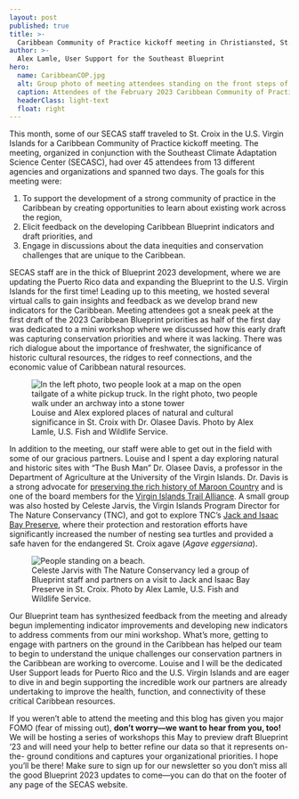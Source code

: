 ```yaml
---
layout: post
published: true
title: >-
  Caribbean Community of Practice kickoff meeting in Christiansted, St. Croix
author: >-
  Alex Lamle, User Support for the Southeast Blueprint
hero:
  name: CaribbeanCOP.jpg
  alt: Group photo of meeting attendees standing on the front steps of a weathered yellow and white building.
  caption: Attendees of the February 2023 Caribbean Community of Practice meeting in Christiansted, St. Croix. Photo by Kristen Fontana, Southeast Climate Adaptation Science Center.
  headerClass: light-text
  float: right
---
```

This month, some of our SECAS staff traveled to St. Croix in the U.S. Virgin Islands for a Caribbean Community of Practice kickoff meeting. The meeting, organized in conjunction with the Southeast Climate Adaptation Science Center (SECASC), had over 45 attendees from 13 different agencies and organizations and spanned two days. The goals for this meeting were:

1. To support the development of a strong community of practice in the Caribbean by creating opportunities to learn about existing work across the region,
2. Elicit feedback on the developing Caribbean Blueprint indicators and draft priorities, and
3. Engage in discussions about the data inequities and conservation challenges that are unique to the Caribbean.<!--more-->

SECAS staff are in the thick of Blueprint 2023 development, where we are updating the Puerto Rico data and expanding the Blueprint to the U.S. Virgin Islands for the first time! Leading up to this meeting, we hosted several virtual calls to gain insights and feedback as we develop brand new indicators for the Caribbean. Meeting attendees got a sneak peek at the first draft of the 2023 Caribbean Blueprint priorities as half of the first day was dedicated to a mini workshop where we discussed how this early draft was capturing conservation priorities and where it was lacking. There was rich dialogue about the importance of freshwater, the significance of historic cultural resources, the ridges to reef connections, and the economic value of Caribbean natural resources.

<figure>
  <img src="{{site.baseurl}}/images/CaribbeanCOPcombo.jpg" alt="In the left photo, two people look at a map on the open tailgate of a white pickup truck. In the right photo, two people walk under an archway into a stone tower"/>
  <figcaption>Louise and Alex explored places of natural and cultural significance in St. Croix with Dr. Olasee Davis. Photo by Alex Lamle, U.S. Fish and Wildlife Service.</figcaption>
</figure>

In addition to the meeting, our staff were able to get out in the field with some of our gracious partners. Louise and I spent a day exploring natural and historic sites with “The Bush Man” Dr. Olasee Davis, a professor in the Department of Agriculture at the University of the Virgin Islands. Dr. Davis is a strong advocate for [preserving the rich history of Maroon Country](https://stthomassource.com/content/2022/06/17/commentary-join-the-call-for-a-maroon-territorial-park/) and is one of the board members for the [Virgin Islands Trail Alliance](https://vitrails.org/). A small group was also hosted by Celeste Jarvis, the Virgin Islands Program Director for The Nature Conservancy (TNC), and got to explore TNC’s [Jack and Isaac Bay Preserve](https://www.nature.org/en-us/get-involved/how-to-help/places-we-protect/us-virgin-islands-jack-and-isaac-bays/), where their protection and restoration efforts have significantly increased the number of nesting sea turtles and provided a safe haven for the endangered St. Croix agave (_Agave eggersiana_).  

<figure>
  <img src="{{site.baseurl}}/images/CaribbeanCOPcombo2.jpg" alt="People standing on a beach."/>
  <figcaption>Celeste Jarvis with The Nature Conservancy led a group of Blueprint staff and partners on a visit to Jack and Isaac Bay Preserve in St. Croix. Photo by Alex Lamle, U.S. Fish and Wildlife Service.</figcaption>
</figure>

Our Blueprint team has synthesized feedback from the meeting and already begun implementing indicator improvements and developing new indicators to address comments from our mini workshop. What’s more, getting to engage with partners on the ground in the Caribbean has helped our team to begin to understand the unique challenges our conservation partners in the Caribbean are working to overcome. Louise and I will be the dedicated User Support leads for Puerto Rico and the U.S. Virgin Islands and are eager to dive in and begin supporting the incredible work our partners are already undertaking to improve the health, function, and connectivity of these critical Caribbean resources.  

If you weren’t able to attend the meeting and this blog has given you major FOMO (fear of missing out), **don’t worry—we want to hear from you, too!** We will be hosting a series of workshops this May to preview draft Blueprint ‘23 and will need your help to better refine our data so that it represents on- the- ground conditions and captures your organizational priorities. I hope you’ll be there! Make sure to sign up for our newsletter so you don’t miss all the good Blueprint 2023 updates to come—you can do that on the footer of any page of the SECAS website.
